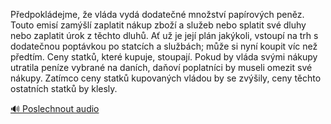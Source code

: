 
Předpokládejme, že vláda vydá dodatečné množství papírových peněz. Touto emisí zamýšlí zaplatit nákup zboží a služeb nebo splatit své dluhy nebo zaplatit úrok z těchto dluhů. Ať už je její plán jakýkoli, vstoupí na trh s dodatečnou poptávkou po statcích a službách; může si nyní koupit víc než předtím. Ceny statků, které kupuje, stoupají. Pokud by vláda svými nákupy utratila peníze vybrané na daních, daňoví poplatníci by museli omezit své nákupy. Zatímco ceny statků kupovaných vládou by se zvýšily, ceny těchto ostatních statků by klesly.

[🔊 Poslechnout audio](/data/7-paragraphs/audio/chapter_78/para_009-Pedpokldejme-e-vlda-vyd-dodaten-mnostv-p.mp3)
